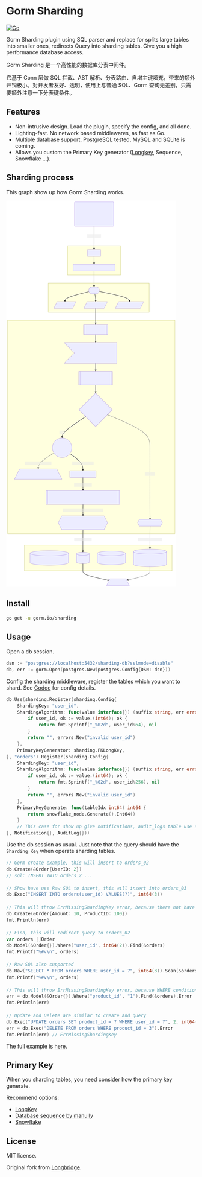 # Gorm Sharding

[![Go](https://github.com/go-gorm/sharding/actions/workflows/go.yml/badge.svg)](https://github.com/go-gorm/sharding/actions/workflows/go.yml)

Gorm Sharding plugin using SQL parser and replace for splits large tables into smaller ones, redirects Query into sharding tables. Give you a high performance database access.

Gorm Sharding 是一个高性能的数据库分表中间件。

它基于 Conn 层做 SQL 拦截、AST 解析、分表路由、自增主键填充，带来的额外开销极小。对开发者友好、透明，使用上与普通 SQL、Gorm 查询无差别，只需要额外注意一下分表键条件。

## Features

- Non-intrusive design. Load the plugin, specify the config, and all done.
- Lighting-fast. No network based middlewares, as fast as Go.
- Multiple database support. PostgreSQL tested, MySQL and SQLite is coming.
- Allows you custom the Primary Key generator ([Longkey](https://github.com/longbridgeapp/longkey), Sequence, Snowflake ...).

## Sharding process

This graph show up how Gorm Sharding works.

![Example](./docs/query.svg)

## Install

```bash
go get -u gorm.io/sharding
```

## Usage

Open a db session.

```go
dsn := "postgres://localhost:5432/sharding-db?sslmode=disable"
db, err := gorm.Open(postgres.New(postgres.Config{DSN: dsn}))
```

Config the sharding middleware, register the tables which you want to shard. See [Godoc](https://pkg.go.dev/github.com/go-gorm/sharding) for config details.

```go
db.Use(sharding.Register(sharding.Config{
    ShardingKey: "user_id",
    ShardingAlgorithm: func(value interface{}) (suffix string, err error) {
        if user_id, ok := value.(int64); ok {
            return fmt.Sprintf("_%02d", user_id%64), nil
        }
        return "", errors.New("invalid user_id")
    },
    PrimaryKeyGenerator: sharding.PKLongKey,
}, "orders").Register(sharding.Config{
    ShardingKey: "user_id",
    ShardingAlgorithm: func(value interface{}) (suffix string, err error) {
        if user_id, ok := value.(int64); ok {
            return fmt.Sprintf("_%02d", user_id%256), nil
        }
        return "", errors.New("invalid user_id")
    },
    PrimaryKeyGenerate: func(tableIdx int64) int64 {
        return snowflake_node.Generate().Int64()
    }
    // This case for show up give notifications, audit_logs table use same sharding rule.
}, Notification{}, AuditLog{}))
```

Use the db session as usual. Just note that the query should have the `Sharding Key` when operate sharding tables.

```go
// Gorm create example, this will insert to orders_02
db.Create(&Order{UserID: 2})
// sql: INSERT INTO orders_2 ...

// Show have use Raw SQL to insert, this will insert into orders_03
db.Exec("INSERT INTO orders(user_id) VALUES(?)", int64(3))

// This will throw ErrMissingShardingKey error, because there not have sharding key presented.
db.Create(&Order{Amount: 10, ProductID: 100})
fmt.Println(err)

// Find, this will redirect query to orders_02
var orders []Order
db.Model(&Order{}).Where("user_id", int64(2)).Find(&orders)
fmt.Printf("%#v\n", orders)

// Raw SQL also supported
db.Raw("SELECT * FROM orders WHERE user_id = ?", int64(3)).Scan(&orders)
fmt.Printf("%#v\n", orders)

// This will throw ErrMissingShardingKey error, because WHERE conditions not included sharding key
err = db.Model(&Order{}).Where("product_id", "1").Find(&orders).Error
fmt.Println(err)

// Update and Delete are similar to create and query
db.Exec("UPDATE orders SET product_id = ? WHERE user_id = ?", 2, int64(3))
err = db.Exec("DELETE FROM orders WHERE product_id = 3").Error
fmt.Println(err) // ErrMissingShardingKey
```

The full example is [here](./examples/order.go).

## Primary Key

When you sharding tables, you need consider how the primary key generate.

Recommend options:

- [LongKey](https://github.com/longbridgeapp/longkey)
- [Database sequence by manully](https://www.postgresql.org/docs/current/sql-createsequence.html)
- [Snowflake](https://github.com/bwmarrin/snowflake)

## License

MIT license.

Original fork from [Longbridge](https://github.com/longbridgeapp/gorm-sharding).
